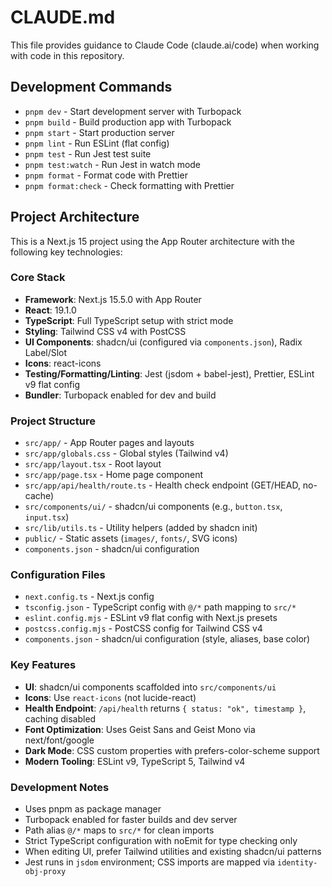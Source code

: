 # CLAUDE.md

This file provides guidance to Claude Code (claude.ai/code) when working with code in this repository.

## Development Commands

- `pnpm dev` - Start development server with Turbopack
- `pnpm build` - Build production app with Turbopack
- `pnpm start` - Start production server
- `pnpm lint` - Run ESLint (flat config)
- `pnpm test` - Run Jest test suite
- `pnpm test:watch` - Run Jest in watch mode
- `pnpm format` - Format code with Prettier
- `pnpm format:check` - Check formatting with Prettier

## Project Architecture

This is a Next.js 15 project using the App Router architecture with the following key technologies:

### Core Stack
- **Framework**: Next.js 15.5.0 with App Router
- **React**: 19.1.0
- **TypeScript**: Full TypeScript setup with strict mode
- **Styling**: Tailwind CSS v4 with PostCSS
- **UI Components**: shadcn/ui (configured via `components.json`), Radix Label/Slot
- **Icons**: react-icons
- **Testing/Formatting/Linting**: Jest (jsdom + babel-jest), Prettier, ESLint v9 flat config
- **Bundler**: Turbopack enabled for dev and build

### Project Structure
- `src/app/` - App Router pages and layouts
- `src/app/globals.css` - Global styles (Tailwind v4)
- `src/app/layout.tsx` - Root layout
- `src/app/page.tsx` - Home page component
- `src/app/api/health/route.ts` - Health check endpoint (GET/HEAD, no-cache)
- `src/components/ui/` - shadcn/ui components (e.g., `button.tsx`, `input.tsx`)
- `src/lib/utils.ts` - Utility helpers (added by shadcn init)
- `public/` - Static assets (`images/`, `fonts/`, SVG icons)
- `components.json` - shadcn/ui configuration

### Configuration Files
- `next.config.ts` - Next.js config
- `tsconfig.json` - TypeScript config with `@/*` path mapping to `src/*`
- `eslint.config.mjs` - ESLint v9 flat config with Next.js presets
- `postcss.config.mjs` - PostCSS config for Tailwind CSS v4
- `components.json` - shadcn/ui configuration (style, aliases, base color)

### Key Features
- **UI**: shadcn/ui components scaffolded into `src/components/ui`
- **Icons**: Use `react-icons` (not lucide-react)
- **Health Endpoint**: `/api/health` returns `{ status: "ok", timestamp }`, caching disabled
- **Font Optimization**: Uses Geist Sans and Geist Mono via next/font/google
- **Dark Mode**: CSS custom properties with prefers-color-scheme support
- **Modern Tooling**: ESLint v9, TypeScript 5, Tailwind v4

### Development Notes
- Uses pnpm as package manager
- Turbopack enabled for faster builds and dev server
- Path alias `@/*` maps to `src/*` for clean imports
- Strict TypeScript configuration with noEmit for type checking only
- When editing UI, prefer Tailwind utilities and existing shadcn/ui patterns
- Jest runs in `jsdom` environment; CSS imports are mapped via `identity-obj-proxy`